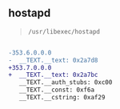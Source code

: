 ## hostapd

> `/usr/libexec/hostapd`

```diff

-353.6.0.0.0
-  __TEXT.__text: 0x2a7d8
+353.7.0.0.0
+  __TEXT.__text: 0x2a7bc
   __TEXT.__auth_stubs: 0xc00
   __TEXT.__const: 0xf6a
   __TEXT.__cstring: 0xaf29

```
